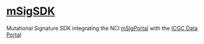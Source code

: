 # [mSigSDK](https://episphere.github.io/msig)

Mutational Signature SDK integrating the NCI [mSigPortal](https://analysistools-dev.cancer.gov/mutational-signatures/#/apiaccess) with the [ICGC Data Portal](https://dcc.icgc.org/)

